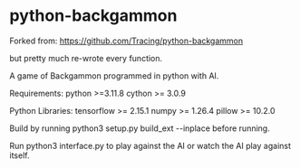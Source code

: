 # python-backgammon

Forked from: https://github.com/Tracing/python-backgammon 

but pretty much re-wrote every function. 

A game of Backgammon programmed in python with AI.

Requirements: 
python >=3.11.8
cython >= 3.0.9

Python Libraries: 
tensorflow >= 2.15.1 
numpy >= 1.26.4 
pillow >= 10.2.0 

Build by running python3 setup.py build_ext --inplace before running.

Run python3 interface.py to play against the AI or watch the AI play against itself.
